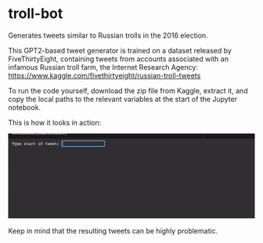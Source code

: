 # troll-bot
Generates tweets similar to Russian trolls in the 2016 election.

This GPT2-based tweet generator is trained on a dataset released by FiveThirtyEight, containing tweets from accounts associated with an infamous Russian troll farm, the Internet Research Agency: https://www.kaggle.com/fivethirtyeight/russian-troll-tweets

To run the code yourself, download the zip file from Kaggle, extract it, and copy the local paths to the relevant variables at the start of the Jupyter notebook.

This is how it looks in action:

![gif](troll-generator.gif)

Keep in mind that the resulting tweets can be highly problematic.
